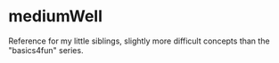 # mediumWell
Reference for my little siblings, slightly more difficult concepts than the "basics4fun" series.
